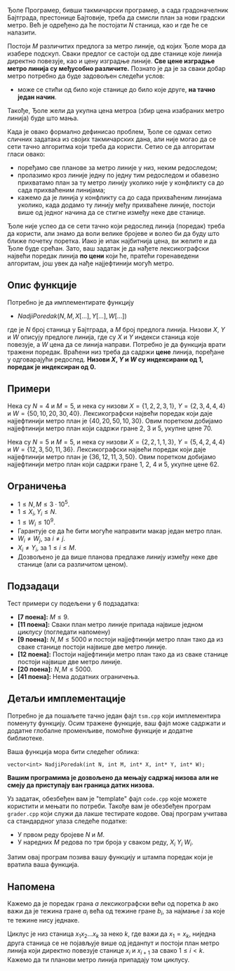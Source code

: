 ﻿
Ђоле Програмер, бивши такмичарски програмер, а сада градоначелник Бајтграда, престонице Бајтовије, треба да смисли план за нови градски метро. Већ је одређено да ће постојати $N$ станица, као и где ће се налазити.

Постоји $M$ различитих предлога за метро линије, од којих Ђоле мора да изабере подскуп. Сваки предлог се састоји од две станице које линија директно повезује, као и цену изградње линије. **Све цене изградње метро линија су међусобно различите.** Познато је да је за сваки добар метро потребно да будe задовољен следећи услов:
- може се стићи од било које станице до било које друге, **на тачно један начин**.

Такође, Ђоле жели да укупна цена метроа (збир цена изабраних метро линија) буде што мања.

Када је овако формално дефинисао проблем, Ђоле се одмах сетио сличних задатака из својих такмичарских дана, али није могао да се сети тачно алгоритма који треба да користи. Сетио се да алгоритам гласи овако:
- поређамо све планове за метро линије у низ, неким редоследом;
- пролазимо кроз линије једну по једну тим редоследом и обавезно прихватамо план за ту метро линију уколико није у конфликту са до сада прихваћеним линијама;
- кажемо да је линија у конфликту са до сада прихваћеним линијама уколико, када додамо ту линију међу прихваћене линије, постоји више од једног начина да се стигне између неке две станице.

Ђоле није успео да се сети тачно који редослед линија (поредак) треба да користи, али знамо да воли велике бројеве и волео би да буду што ближе почетку поретка. Иако је ипак најбитнија цена, ви желите и да Ђоле буде срећан. Зато, ваш задатак је да нађете лексикографски највећи поредак линија **по цени** који ће, пратећи горенаведени алгоритам, још увек да нађе најјефтинији могућ метро.

## Опис функцијe
Потребно је да имплементирате функцију

* $NadjiPoredak(N, M, X[\ldots], Y[\ldots], W[\ldots])$

где је $N$ број станица у Бајтграда, а $M$ број предлога линија. Низови $X$, $Y$ и $W$ описују предлоге линија, где су $X$ и $Y$ индекси станица које повезује, а $W$ цена да се линија направи. Потребно је да функција врати тражени поредак. Враћени низ треба да садржи **цене** линија, поређане у одговарајући редослед. **Низови $X$, $Y$ и $W$ су индексирани од $1$, поредак је индексиран од $0$.**

## Примери
Нека су $N=4$ и $M = 5$, и нека су низови $X=\{1, 2, 2, 3, 1\}$, $Y=\{
2, 3, 4, 4, 4\}$ и $W=\{50, 10, 20, 30, 40\}$.
Лексикографски највећи поредак који даје најјефтинији метро план је $\{40, 20, 50, 10, 30\}$. Овим поретком добијамо најјефтинији метро план који садржи гране $2$, $3$ и $5$, укупне цене $70$.

Нека су $N=5$ и $M = 5$, и нека су низови $X=\{2, 2, 1, 1, 3\}$, $Y=\{
5, 4, 2, 4, 4\}$ и $W=\{12, 3, 50, 11, 36\}$.
Лексикографски највећи поредак који даје најјефтинији метро план је $\{36, 12, 11, 3, 50\}$. Овим поретком добијамо најјефтинији метро план који садржи гране $1$, $2$, $4$ и $5$, укупне цене $62$.

## Ограничења

-   $1 \leq N, M \leq 3\cdot10^5$.
- $1 \leq X_i, Y_i \leq N$.
- $1 \leq W_i \leq 10^9$.
- Гарантује се да ће бити могуће направити макар један метро план.
- $W_i \neq W_j$, за $i \neq j$.
- $X_i \neq Y_i$, за $1 \leq i \leq M$.
- Дозвољено је да више планова предлаже линију између неке две станице (али са различитом ценом).

## Подзадаци
Тест примери су подељени у $6$ подзадатка:
-   **[7 поена]:** $M \leq 9$.
-   **[11 поена]:** Сваки план метро линије припада највише једном *циклусу* (погледати напомену)
-   **[9 поена]:** $N, M \leq 5000$ и постоји најјефтинији метро план тако да из сваке станице постоји највише две метро линије.
-   **[12 поена]:** Постоји најјефтинији метро план тако да из сваке станице постоји највише две метро линије.
-   **[20 поена]:** $N, M \leq 5000$.
-   **[41 поена]:** Нема додатних ограничења.

## Детаљи имплементације
Потребно је да пошаљете тачно један фајл `tsm.cpp` који имплементира поменуту функцију. Осим тражене функције, ваш фајл може садржати и додатне глобалне променљиве, помоћне функције и додатне библиотеке.

Ваша функција мора бити следећег облика:

`vector<int> NadjiPoredak(int N, int M, int* X, int* Y, int* W);`

**Вашим програмима је дозвољено да мењају садржај низова али не смеју да приступају ван граница датих низова.**

Уз задатак, обезбеђен вам је "template" фајл `code.cpp` које можете користити и мењати по потреби. Такође вам је обезбеђен програм `grader.cpp` који служи да лакше тестирате кодове. Овај програм учитава са стандардног улаза следеће податке:

* У првом реду бројеве $N$ и $M$.
* У наредних $M$ редова по три броја у сваком реду, $X_i$ $Y_i$ $W_i$.

Затим овај програм позива вашу функцију и штампа поредак који је вратила ваша функција.

## Напомена
Кажемо да је поредак грана $a$ лексикографски већи од поретка $b$ ако важи да је тежина гране $a_i$ већа од тежине гране $b_i$, за најмање $i$ за које те тежине нису једнаке.

Циклус је низ станица $x_1 x_2 \ldots x_k$ за неко $k$, где важи да $x_1 = x_k$, ниједна друга станица се не појављује више од једанпут и постоји план метро линија који директно повезује станице $x_i$ и $x_{i+1}$ за свако $1 \leq i < k$. Кажемо да ти планови метро линија припадају том циклусу.
